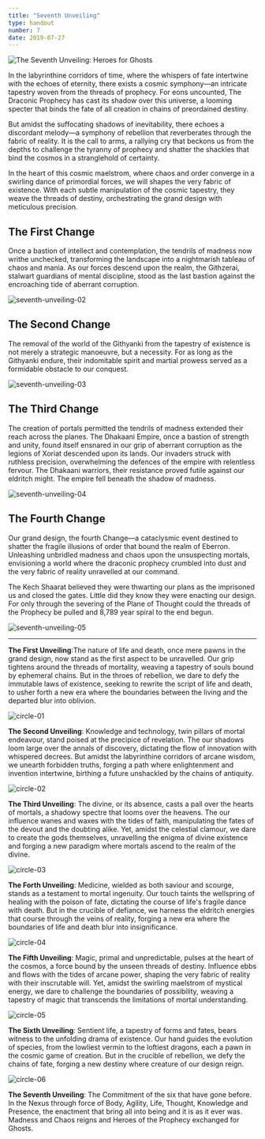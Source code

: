 ```yaml
---
title: "Seventh Unveiling"
type: handout
number: 7
date: 2019-07-27
---
```


![The Seventh Unveiling: Heroes for Ghosts](/assets/images/handouts/seventh-unveiling-01.png)

In the labyrinthine corridors of time, where the whispers of fate intertwine with the echoes of eternity, there exists a cosmic symphony—an intricate tapestry woven from the threads of prophecy. For eons uncounted, The Draconic Prophecy has cast its shadow over this universe, a looming specter that binds the fate of all creation in chains of preordained destiny.

But amidst the suffocating shadows of inevitability, there echoes a discordant melody—a symphony of rebellion that reverberates through the fabric of reality. It is the call to arms, a rallying cry that beckons us from the depths to challenge the tyranny of prophecy and shatter the shackles that bind the cosmos in a stranglehold of certainty.

In the heart of this cosmic maelstrom, where chaos and order converge in a swirling dance of primordial forces, we will shapes the very fabric of existence. With each subtle manipulation of the cosmic tapestry, they weave the threads of destiny, orchestrating the grand design with meticulous precision.

## The First Change
Once a bastion of intellect and contemplation, the tendrils of madness now writhe unchecked, transforming the landscape into a nightmarish tableau of chaos and mania. As our forces  descend upon the realm, the Githzerai, stalwart guardians of mental discipline, stood as the last bastion against the encroaching tide of aberrant corruption. 

![seventh-unveiling-02](/assets/images/handouts/seventh-unveiling-02.png)

## The Second Change

The removal of the world of the Githyanki from the tapestry of existence is not merely a strategic manoeuvre, but a necessity. For as long as the Githyanki endure, their indomitable spirit and martial prowess served as a formidable obstacle to our conquest.

![seventh-unveiling-03](/assets/images/handouts/seventh-unveiling-03.png)

## The Third Change

The creation of portals permitted the tendrils of madness extended their reach across the planes. The Dhakaani Empire, once a bastion of strength and unity, found itself ensnared in our grip of aberrant corruption as the legions of Xoriat descended upon its lands. Our invaders struck with ruthless precision, overwhelming the defences of the empire with relentless fervour. The Dhakaani warriors, their resistance proved futile against our eldritch might. The empire fell beneath the shadow of madness.

![seventh-unveiling-04](/assets/images/handouts/seventh-unveiling-04.png)

## The Fourth Change

Our grand design, the fourth Change—a cataclysmic event destined to shatter the fragile illusions of order that bound the realm of Eberron. Unleashing unbridled madness and chaos upon the unsuspecting mortals, envisioning a world where the draconic prophecy crumbled into dust and the very fabric of reality unravelled at our command. 

The Kech Shaarat believed they were thwarting our plans as the imprisoned us and closed the gates. Little did they know they were enacting our design.  For only through the severing of the Plane of Thought could the threads of the Prophecy be pulled and 8,789 year spiral to the end begun.

![seventh-unveiling-05](/assets/images/handouts/seventh-unveiling-05.png)

---

**The First Unveiling**:The nature of life and death, once mere pawns in the grand design, now stand as the first aspect to be unravelled. Our grip tightens around the threads of mortality, weaving a tapestry of souls bound by ephemeral chains. But in the throes of rebellion, we dare to defy the immutable laws of existence, seeking to rewrite the script of life and death, to usher forth a new era where the boundaries between the living and the departed blur into oblivion.

![circle-01](/assets/images/handouts/circle-01.png)

**The Second Unveiling**:  Knowledge and technology, twin pillars of mortal endeavour, stand poised at the precipice of revelation. The our shadows loom large over the annals of discovery, dictating the flow of innovation with whispered decrees. But amidst the labyrinthine corridors of arcane wisdom, we unearth forbidden truths, forging a path where enlightenment and invention intertwine, birthing a future unshackled by the chains of antiquity.

![circle-02](/assets/images/handouts/circle-02.png)

**The Third Unveiling**:  The divine, or its absence, casts a pall over the hearts of mortals, a shadowy spectre that looms over the heavens. The our influence wanes and waxes with the tides of faith, manipulating the fates of the devout and the doubting alike. Yet, amidst the celestial clamour, we dare to create the gods themselves, unravelling the enigma of divine existence and forging a new paradigm where mortals ascend to the realm of the divine.

![circle-03](/assets/images/handouts/circle-03.png)

**The Forth Unveiling**:  Medicine, wielded as both saviour and scourge, stands as a testament to mortal ingenuity. Our touch taints the wellspring of healing with the poison of fate, dictating the course of life's fragile dance with death. But in the crucible of defiance, we harness the eldritch energies that course through the veins of reality, forging a new era where the boundaries of life and death blur into insignificance.

![circle-04](/assets/images/handouts/circle-04.png)

**The Fifth Unveiling**:  Magic, primal and unpredictable, pulses at the heart of the cosmos, a force bound by the unseen threads of destiny. Influence ebbs and flows with the tides of arcane power, shaping the very fabric of reality with their inscrutable will. Yet, amidst the swirling maelstrom of mystical energy, we dare to challenge the boundaries of possibility, weaving a tapestry of magic that transcends the limitations of mortal understanding.

![circle-05](/assets/images/handouts/circle-05.png)

**The Sixth  Unveiling**:  Sentient life, a tapestry of forms and fates, bears witness to the unfolding drama of existence. Our hand guides the evolution of species, from the lowliest vermin to the loftiest dragons, each a pawn in the cosmic game of creation. But in the crucible of rebellion, we defy the chains of fate, forging a new destiny where creature of our design reign.

![circle-06](/assets/images/handouts/circle-06.png)

**The Seventh Unveiling**:  The Commitment of the six that have gone before.  In the Nexus through force of Body, Agility, Life, Thought, Knowledge and Presence, the enactment that bring all into being and it is as it ever was.  Madness and Chaos reigns and Heroes of the Prophecy exchanged for Ghosts.
